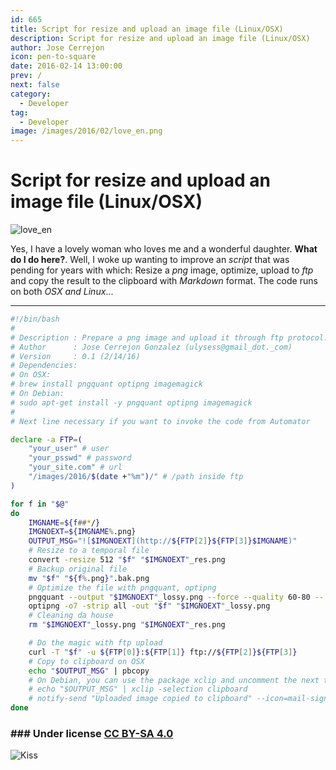 ```yaml
---
id: 665
title: Script for resize and upload an image file (Linux/OSX)
description: Script for resize and upload an image file (Linux/OSX)
author: Jose Cerrejon
icon: pen-to-square
date: 2016-02-14 13:00:00
prev: /
next: false
category:
  - Developer
tag:
  - Developer
image: /images/2016/02/love_en.png
---
```


# Script for resize and upload an image file (Linux/OSX)

![love_en](/images/2016/02/love_en.png)

Yes, I have a lovely woman who loves me and a wonderful daughter. **What do I do here?**. Well, I woke up wanting to improve an *script* that was pending for years with which: Resize a *png* image, optimize, upload to *ftp* and copy the result to the clipboard with *Markdown* format. The code runs on both *OSX and Linux*...

- - -

```bash
#!/bin/bash
#
# Description : Prepare a png image and upload it through ftp protocol. Then copy to clipboard and print on screen the file path on Markdown format
# Author      : Jose Cerrejon Gonzalez (ulysess@gmail_dot._com)
# Version     : 0.1 (2/14/16)
# Dependencies:
# On OSX:
# brew install pngquant optipng imagemagick
# On Debian:
# sudo apt-get install -y pngquant optipng imagemagick
#
# Next line necessary if you want to invoke the code from Automator

declare -a FTP=(
    "your_user" # user
    "your_psswd" # password
    "your_site.com" # url
    "/images/2016/$(date +"%m")/" # /path inside ftp
)

for f in "$@"
do
    IMGNAME=${f##*/}
    IMGNOEXT=${IMGNAME%.png}
    OUTPUT_MSG="![$IMGNOEXT](http://${FTP[2]}${FTP[3]}$IMGNAME)"
    # Resize to a temporal file
    convert -resize 512 "$f" "$IMGNOEXT"_res.png
    # Backup original file
    mv "$f" "${f%.png}".bak.png
    # Optimize the file with pngquant, optipng
    pngquant --output "$IMGNOEXT"_lossy.png --force --quality 60-80 -- "${IMGNOEXT}"_res.png
    optipng -o7 -strip all -out "$f" "$IMGNOEXT"_lossy.png
    # Cleaning da house
    rm "$IMGNOEXT"_lossy.png "$IMGNOEXT"_res.png

    # Do the magic with ftp upload
    curl -T "$f" -u ${FTP[0]}:${FTP[1]} ftp://${FTP[2]}${FTP[3]}
    # Copy to clipboard on OSX
    echo "$OUTPUT_MSG" | pbcopy 
    # On Debian, you can use the package xclip and uncomment the next two lines
    # echo "$OUTPUT_MSG" | xclip -selection clipboard
    # notify-send "Uploaded image copied to clipboard" --icon=mail-signed-verified
done
```
### ### Under license [CC BY-SA 4.0](http://creativecommons.org/licenses/by-sa/4.0/)

![Kiss](/css/sm/kissing.png)